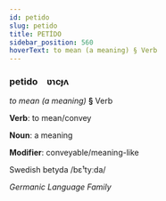 ```yaml
---
id: petido
slug: petido
title: PETİDO
sidebar_position: 560
hoverText: to mean (a meaning) § Verb
---
```


### petido&emsp;<span kind="abugida">ʋɿcɟʌ</span>

*to mean (a meaning)* **§** Verb

**Verb**: to mean/convey

**Noun**: a meaning

**Modifier**: conveyable/meaning-like

Swedish betyda /bɛ¹tyːda/

*Germanic Language Family*